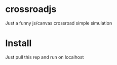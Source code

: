 # crossroadjs
Just a funny js/canvas crossroad simple simulation

# Install
Just pull this rep and run on localhost
